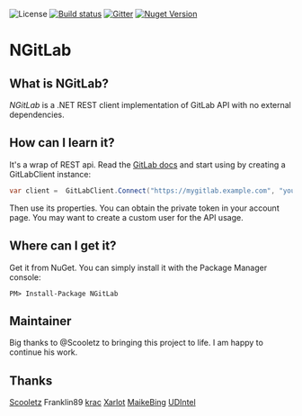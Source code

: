 ![License](https://img.shields.io/github/license/maikebing/NGitLab.svg)
[![Build status](https://ci.appveyor.com/api/projects/status/mnrc72h8t4sj8krj?svg=true)](https://ci.appveyor.com/project/MaiKeBing/ngitlab)
[![Gitter](https://badges.gitter.im/JoinChat.svg)](https://gitter.im/ML-Software/NGitLab?utm_source=badge&utm_medium=badge&utm_campaign=pr-badge&utm_content=badge)
[![Nuget Version](https://img.shields.io/nuget/v/NGitLab.Plus.svg)](https://www.nuget.org/packages/NGitLab.Plus/)
 

# NGitLab

## What is NGitLab?

*NGitLab* is a .NET REST client implementation of GitLab API with no external dependencies.

## How can I learn it?

It's a wrap of REST api. Read the [GitLab docs](https://github.com/gitlabhq/gitlabhq/tree/master/doc/api) and start using by creating a GitLabClient instance:

```csharp
var client =  GitLabClient.Connect("https://mygitlab.example.com", "your_private_token");
```

Then use its properties. You can obtain the private token in your account page. You may want to create a custom user for the API usage.

## Where can I get it?

Get it from NuGet. You can simply install it with the Package Manager console:

    PM> Install-Package NGitLab

## Maintainer

Big thanks to @Scooletz to bringing this project to life. I am happy to continue his work.

## Thanks
[Scooletz](https://github.com/Scooletz)
Franklin89
[krac](https://github.com/krac)
[Xarlot](https://github.com/Xarlot)
[MaikeBing](https://github.com/maikebing)
[UDIntel](https://github.com/stevenxi)
